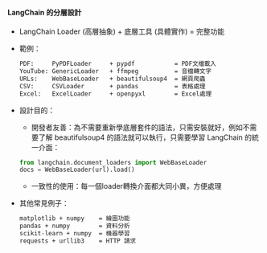 #### LangChain 的分層設計
* LangChain Loader (高層抽象) + 底層工具 (具體實作) = 完整功能

* 範例：
    ```bash
    PDF:     PyPDFLoader     + pypdf           = PDF文檔載入
    YouTube: GenericLoader   + ffmpeg          = 音檔轉文字  
    URLs:    WebBaseLoader   + beautifulsoup4  = 網頁爬蟲
    CSV:     CSVLoader       + pandas          = 表格處理
    Excel:   ExcelLoader     + openpyxl        = Excel處理
    ```
* 設計目的：
    * 開發者友善：為不需要重新學底層套件的語法，只需安裝就好，例如不需要了解 beautifulsoup4 的語法就可以執行，只需要學習 LangChain 的統一介面：
    ```python
    from langchain.document_loaders import WebBaseLoader 
    docs = WebBaseLoader(url).load() 
    ```
    * 一致性的使用：每一個loader轉換介面都大同小異，方便處理
* 其他常見例子：
    ```bash
    matplotlib + numpy    = 繪圖功能
    pandas + numpy        = 資料分析  
    scikit-learn + numpy  = 機器學習
    requests + urllib3    = HTTP 請求
    ```
